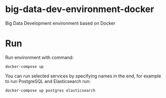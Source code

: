# big-data-dev-environment-docker
Big Data Development environment based on Docker

# Run

Run environment with command:

    docker-compose up
    
You can run selected services by specifying names in the end, for example to run PostgreSQL and Elasticsearch run:

    docker-compose up postgres elasticsearch 